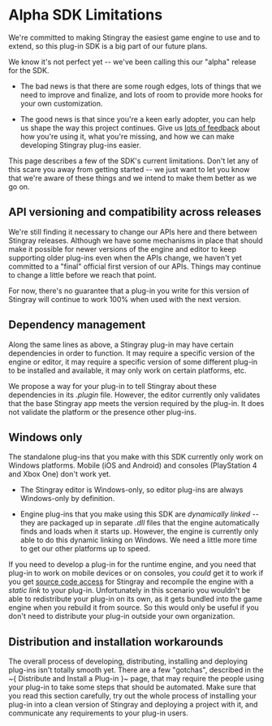 # Alpha SDK Limitations

We're committed to making Stingray the easiest game engine to use and to extend, so this plug-in SDK is a big part of our future plans.

We know it's not perfect yet -- we've been calling this our "alpha" release for the SDK.

-	The bad news is that there are some rough edges, lots of things that we need to improve and finalize, and lots of room to provide more hooks for your own customization.

-	The good news is that since you're a keen early adopter, you can help us shape the way this project continues. Give us [lots of feedback](http://forums.autodesk.com/t5/stingray-forum/bd-p/800) about how you're using it, what you're missing, and how we can make developing Stingray plug-ins easier.

This page describes a few of the SDK's current limitations. Don't let any of this scare you away from getting started -- we just want to let you know that we're aware of these things and we intend to make them better as we go on.

## API versioning and compatibility across releases

We're still finding it necessary to change our APIs here and there between Stingray releases. Although we have some mechanisms in place that should make it possible for newer versions of the engine and editor to keep supporting older plug-ins even when the APIs change, we haven't yet committed to a "final" official first version of our APIs. Things may continue to change a little before we reach that point.

For now, there's no guarantee that a plug-in you write for this version of Stingray will continue to work 100% when used with the next version.

## Dependency management

Along the same lines as above, a Stingray plug-in may have certain dependencies in order to function. It may require a specific version of the engine or editor, it may require a specific version of some different plug-in to be installed and available, it may only work on certain platforms, etc.

We propose a way for your plug-in to tell Stingray about these dependencies in its *.plugin* file. However, the editor currently only validates that the base Stingray app meets the version required by the plug-in. It does not validate the platform or the presence other plug-ins.

## Windows only

The standalone plug-ins that you make with this SDK currently only work on Windows platforms. Mobile (iOS and Android) and consoles (PlayStation 4 and Xbox One) don't work yet.

-	The Stingray editor is Windows-only, so editor plug-ins are always Windows-only by definition.

-	Engine plug-ins that you make using this SDK are *dynamically linked* -- they are packaged up in separate *.dll* files that the engine automatically finds and loads when it starts up. However, the engine is currently only able to do this dynamic linking on Windows. We need a little more time to get our other platforms up to speed.

If you need to develop a plug-in for the runtime engine, and you need that plug-in to work on mobile devices or on consoles, you *could* get it to work if you get [source code access](www.autodesk.com/stingray-help?contextId=DEVELOPER_HOME) for Stingray and recompile the engine with a *static link* to your plug-in. Unfortunately in this scenario you wouldn't be able to redistribute your plug-in on its own, as it gets bundled into the game engine when you rebuild it from source. So this would only be useful if you don't need to distribute your plug-in outside your own organization.

## Distribution and installation workarounds

The overall process of developing, distributing, installing and deploying plug-ins isn't totally smooth yet. There are a few "gotchas", described in the ~{ Distribute and Install a Plug-in }~ page, that may require the people using your plug-in to take some steps that should be automated. Make sure that you read this section carefully, try out the whole process of installing your plug-in into a clean version of Stingray and deploying a project with it, and communicate any requirements to your plug-in users.
